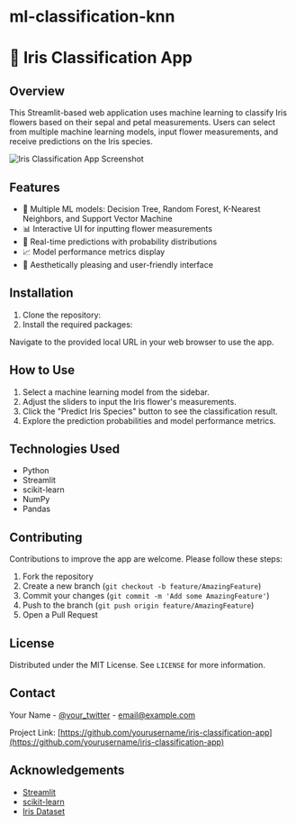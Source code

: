 # ml-classification-knn

# 🌸 Iris Classification App

## Overview
This Streamlit-based web application uses machine learning to classify Iris flowers based on their sepal and petal measurements. Users can select from multiple machine learning models, input flower measurements, and receive predictions on the Iris species.

![Iris Classification App Screenshot](path_to_screenshot.png)

## Features
- 🤖 Multiple ML models: Decision Tree, Random Forest, K-Nearest Neighbors, and Support Vector Machine
- 📊 Interactive UI for inputting flower measurements
- 🔮 Real-time predictions with probability distributions
- 📈 Model performance metrics display
- 🎨 Aesthetically pleasing and user-friendly interface

## Installation

1. Clone the repository:
2. Install the required packages:

Navigate to the provided local URL in your web browser to use the app.

## How to Use

1. Select a machine learning model from the sidebar.
2. Adjust the sliders to input the Iris flower's measurements.
3. Click the "Predict Iris Species" button to see the classification result.
4. Explore the prediction probabilities and model performance metrics.

## Technologies Used

- Python
- Streamlit
- scikit-learn
- NumPy
- Pandas

## Contributing

Contributions to improve the app are welcome. Please follow these steps:
1. Fork the repository
2. Create a new branch (`git checkout -b feature/AmazingFeature`)
3. Commit your changes (`git commit -m 'Add some AmazingFeature'`)
4. Push to the branch (`git push origin feature/AmazingFeature`)
5. Open a Pull Request

## License

Distributed under the MIT License. See `LICENSE` for more information.

## Contact

Your Name - [@your_twitter](https://twitter.com/your_twitter) - email@example.com

Project Link: [https://github.com/yourusername/iris-classification-app](https://github.com/yourusername/iris-classification-app)

## Acknowledgements

- [Streamlit](https://www.streamlit.io/)
- [scikit-learn](https://scikit-learn.org/)
- [Iris Dataset](https://archive.ics.uci.edu/ml/datasets/iris)
  


